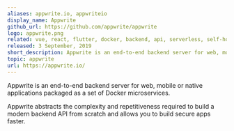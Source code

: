 ```yaml
---
aliases: appwrite.io, appwriteio
display_name: Appwrite
github_url: https://github.com/appwrite/appwrite
logo: appwrite.png
related: vue, react, flutter, docker, backend, api, serverless, self-hosted, firebase
released: 3 September, 2019
short_description: Appwrite is an end-to-end backend server for web, mobile, or native applications.
topic: appwrite
url: https://appwrite.io/
---
```


Appwrite is an end-to-end backend server for web, mobile or native applications packaged as a set of Docker microservices.

Appwrite abstracts the complexity and repetitiveness required to build a modern backend API from scratch and allows you to build secure apps faster.